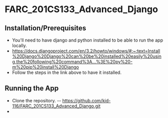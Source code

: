 # FARC_201CS133_Advanced_Django

## Installation/Prerequisites
- You'll need to have django and python installed to be able to run the app locally. 
- https://docs.djangoproject.com/en/3.2/howto/windows/#:~:text=Install%20Django%20Django%20can%20be%20installed%20easily%20using,the%20following%20command%3A...%3E%20py%20-m%20pip%20install%20Django
- Follow the steps in the link above to have it installed.

## Running the App
- Clone the repository.
-- https://github.com/kid-116/FARC_201CS133_Advanced_Django.git
- 
